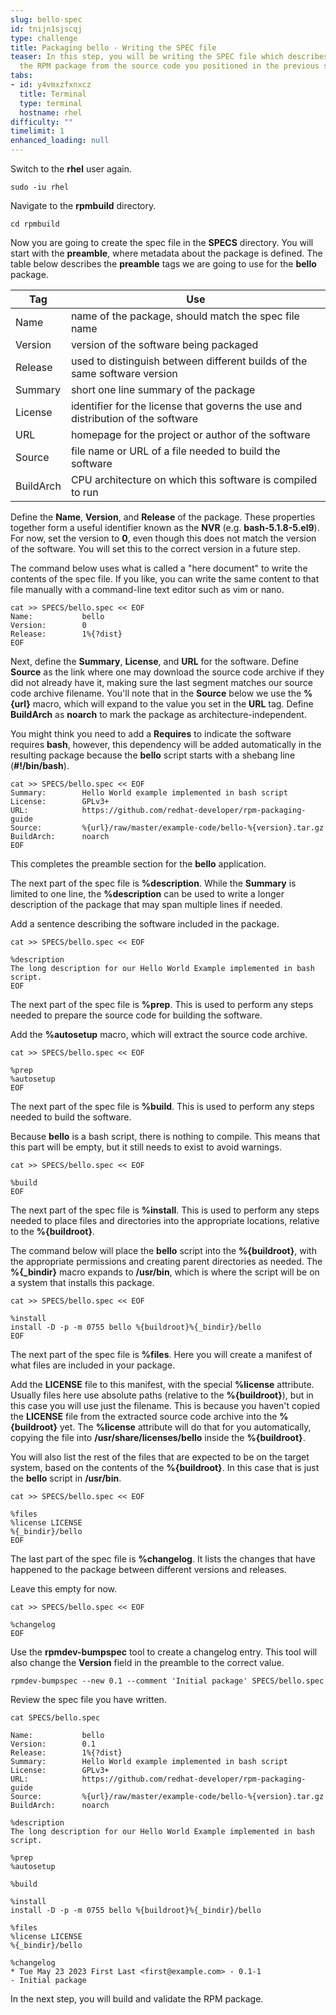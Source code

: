 ```yaml
---
slug: bello-spec
id: tnijn1sjscqj
type: challenge
title: Packaging bello - Writing the SPEC file
teaser: In this step, you will be writing the SPEC file which describes how to build
  the RPM package from the source code you positioned in the previous step.
tabs:
- id: y4vmxzfxnxcz
  title: Terminal
  type: terminal
  hostname: rhel
difficulty: ""
timelimit: 1
enhanced_loading: null
---
```

Switch to the **rhel** user again.

```
sudo -iu rhel
```

Navigate to the **rpmbuild** directory.

```
cd rpmbuild
```
Now you are going to create the spec file in the **SPECS** directory.
You will start with the **preamble**, where metadata about the package is defined.
The table below describes the **preamble** tags we are going to use for the **bello** package.

| Tag | Use |
| -------- | -------- |
| Name | name of the package, should match the spec file name |
| Version | version of the software being packaged |
| Release | used to distinguish between different builds of the same software version  |
| Summary | short one line summary of the package |
| License | identifier for the license that governs the use and distribution of the software |
| URL | homepage for the project or author of the software |
| Source | file name or URL of a file needed to build the software |
| BuildArch | CPU architecture on which this software is compiled to run |

Define the **Name**, **Version**, and **Release** of the package.
These properties together form a useful identifier known as the **NVR** (e.g. **bash-5.1.8-5.el9**).
For now, set the version to **0**, even though this does not match the version of the software.
You will set this to the correct version in a future step.

The command below uses what is called a "here document" to write the contents of the spec file.
If you like, you can write the same content to that file manually
with a command-line text editor such as vim or nano.


```
cat >> SPECS/bello.spec << EOF
Name:           bello
Version:        0
Release:        1%{?dist}
EOF
```

Next, define the **Summary**, **License**, and **URL** for the software.
Define **Source** as the link where one may download the source code archive if they did not already have it,
making sure the last segment matches our source code archive filename.
You'll note that in the **Source** below we use the **%{url}** macro,
which will expand to the value you set in the **URL** tag.
Define **BuildArch** as **noarch** to mark the package as architecture-independent.

You might think you need to add a **Requires** to indicate the software requires **bash**,
however, this dependency will be added automatically in the resulting package
because the **bello** script starts with a shebang line (**#!/bin/bash**).

```
cat >> SPECS/bello.spec << EOF
Summary:        Hello World example implemented in bash script
License:        GPLv3+
URL:            https://github.com/redhat-developer/rpm-packaging-guide
Source:         %{url}/raw/master/example-code/bello-%{version}.tar.gz
BuildArch:      noarch
EOF
```

This completes the preamble section for the **bello** application.

The next part of the spec file is **%description**.
While the **Summary** is limited to one line,
the **%description** can be used to write a longer description of the package
that may span multiple lines if needed.

Add a sentence describing the software included in the package.

```
cat >> SPECS/bello.spec << EOF

%description
The long description for our Hello World Example implemented in bash script.
EOF
```

The next part of the spec file is **%prep**.
This is used to perform any steps needed to prepare the source code for building the software.

Add the **%autosetup** macro,
which will extract the source code archive.

```
cat >> SPECS/bello.spec << EOF

%prep
%autosetup
EOF
```

The next part of the spec file is **%build**.
This is used to perform any steps needed to build the software.

Because **bello** is a bash script,
there is nothing to compile.
This means that this part will be empty,
but it still needs to exist to avoid warnings.

```
cat >> SPECS/bello.spec << EOF

%build
EOF
```

The next part of the spec file is **%install**.
This is used to perform any steps needed to place files and directories into the appropriate locations,
relative to the **%{buildroot}**.

The command below will place the **bello** script into the **%{buildroot}**,
with the appropriate permissions and creating parent directories as needed.
The **%{\_bindir}** macro expands to **/usr/bin**,
which is where the script will be on a system that installs this package.

```
cat >> SPECS/bello.spec << EOF

%install
install -D -p -m 0755 bello %{buildroot}%{_bindir}/bello
EOF
```

The next part of the spec file is **%files**.
Here you will create a manifest of what files are included in your package.

Add the **LICENSE** file to this manifest,
with the special **%license** attribute.
Usually files here use absolute paths (relative to the **%{buildroot}**),
but in this case you will use just the filename.
This is because you haven't copied the **LICENSE** file from the extracted source code archive into the **%{buildroot}** yet.
The **%license** attribute will do that for you automatically,
copying the file into **/usr/share/licenses/bello** inside the **%{buildroot}**.

You will also list the rest of the files that are expected to be on the target system,
based on the contents of the **%{buildroot}**.
In this case that is just the **bello** script in **/usr/bin**.

```
cat >> SPECS/bello.spec << EOF

%files
%license LICENSE
%{_bindir}/bello
EOF
```

The last part of the spec file is **%changelog**.
It lists the changes that have happened to the package between different versions and releases.

Leave this empty for now.

```
cat >> SPECS/bello.spec << EOF

%changelog
EOF
```

Use the **rpmdev-bumpspec** tool to create a changelog entry.
This tool will also change the **Version** field in the preamble to the correct value.

```
rpmdev-bumpspec --new 0.1 --comment 'Initial package' SPECS/bello.spec
```

Review the spec file you have written.

```
cat SPECS/bello.spec
```
```txt,nocopy
Name:           bello
Version:        0.1
Release:        1%{?dist}
Summary:        Hello World example implemented in bash script
License:        GPLv3+
URL:            https://github.com/redhat-developer/rpm-packaging-guide
Source:         %{url}/raw/master/example-code/bello-%{version}.tar.gz
BuildArch:      noarch

%description
The long description for our Hello World Example implemented in bash script.

%prep
%autosetup

%build

%install
install -D -p -m 0755 bello %{buildroot}%{_bindir}/bello

%files
%license LICENSE
%{_bindir}/bello

%changelog
* Tue May 23 2023 First Last <first@example.com> - 0.1-1
- Initial package

```

In the next step, you will build and validate the RPM package.